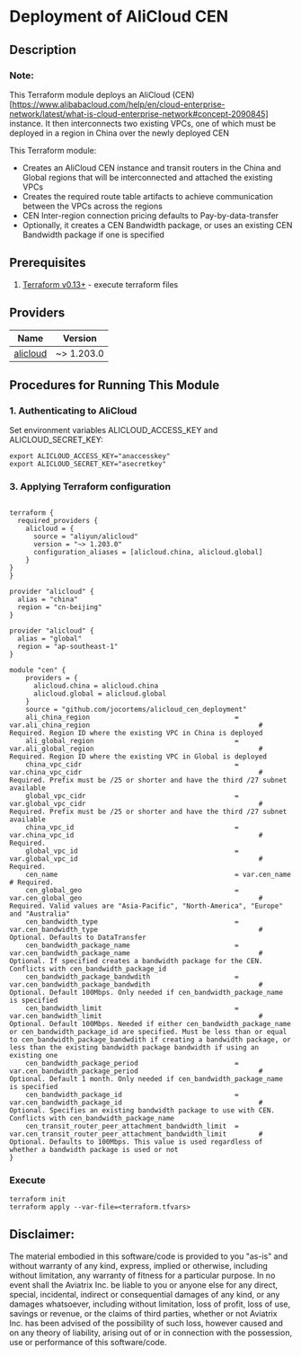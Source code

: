 # Deployment of AliCloud CEN

## Description

### Note:

This Terraform module deploys an AliCloud (CEN)[https://www.alibabacloud.com/help/en/cloud-enterprise-network/latest/what-is-cloud-enterprise-network#concept-2090845] instance. It then interconnects two existing VPCs, one of which must be deployed in a region in China over the newly deployed CEN

This Terraform module:

- Creates an AliCloud CEN instance and transit routers in the China and Global regions that will be interconnected and attached the existing VPCs
- Creates the required route table artifacts to achieve communication between the VPCs across the regions
- CEN Inter-region connection pricing defaults to Pay-by-data-transfer
- Optionally, it creates a CEN Bandwidth package, or uses an existing CEN Bandwidth package if one is specified


## Prerequisites

1. [Terraform v0.13+](https://www.terraform.io/downloads.html) - execute terraform files


## Providers

| Name | Version |
|------|---------|
| <a name="provider_alicloud"></a> [alicloud](https://registry.terraform.io/providers/aliyun/alicloud/latest) | ~> 1.203.0 |


## Procedures for Running This Module
### 1. Authenticating to AliCloud

Set environment variables ALICLOUD_ACCESS_KEY and ALICLOUD_SECRET_KEY:

  ``` shell
  export ALICLOUD_ACCESS_KEY="anaccesskey"
  export ALICLOUD_SECRET_KEY="asecretkey"
  ```


### 3. Applying Terraform configuration

```hcl

terraform {
  required_providers {
    alicloud = {
      source = "aliyun/alicloud"
      version = "~> 1.203.0"
      configuration_aliases = [alicloud.china, alicloud.global]
    } 
}
}

provider "alicloud" {
  alias = "china"
  region = "cn-beijing"
}

provider "alicloud" {
  alias = "global"
  region = "ap-southeast-1"
}

module "cen" {
    providers = {
      alicloud.china = alicloud.china
      alicloud.global = alicloud.global
    }
    source = "github.com/jocortems/alicloud_cen_deployment"
    ali_china_region                                    = var.ali_china_region                                          # Required. Region ID where the existing VPC in China is deployed 
    ali_global_region                                   = var.ali_global_region                                         # Required. Region ID where the existing VPC in Global is deployed 
    china_vpc_cidr                                      = var.china_vpc_cidr                                            # Required. Prefix must be /25 or shorter and have the third /27 subnet available
    global_vpc_cidr                                     = var.global_vpc_cidr                                           # Required. Prefix must be /25 or shorter and have the third /27 subnet available
    china_vpc_id                                        = var.china_vpc_id                                              # Required.  
    global_vpc_id                                       = var.global_vpc_id                                             # Required.
    cen_name                                            = var.cen_name                                                  # Required.
    cen_global_geo                                      = var.cen_global_geo                                            # Required. Valid values are "Asia-Pacific", "North-America", "Europe" and "Australia"
    cen_bandwidth_type                                  = var.cen_bandwidth_type                                        # Optional. Defaults to DataTransfer
    cen_bandwidth_package_name                          = var.cen_bandwidth_package_name                                # Optional. If specified creates a bandwidth package for the CEN. Conflicts with cen_bandwidth_package_id
    cen_bandwidth_package_bandwdith                     = var.cen_bandwidth_package_bandwdith                           # Optional. Default 100Mbps. Only needed if cen_bandwidth_package_name is specified
    cen_bandwidth_limit                                 = var.cen_bandwidth_limit                                       # Optional. Default 100Mbps. Needed if either cen_bandwidth_package_name or cen_bandwidth_package_id are specified. Must be less than or equal to cen_bandwidth_package_bandwdith if creating a bandwidth package, or less than the existing bandwidth package bandwidth if using an existing one  
    cen_bandwidth_package_period                        = var.cen_bandwidth_package_period                              # Optional. Default 1 month. Only needed if cen_bandwidth_package_name is specified  
    cen_bandwidth_package_id                            = var.cen_bandwidth_package_id                                  # Optional. Specifies an existing bandwidth package to use with CEN. Conflicts with cen_bandwidth_package_name
    cen_transit_router_peer_attachment_bandwidth_limit  = var.cen_transit_router_peer_attachment_bandwidth_limit        # Optional. Defaults to 100Mbps. This value is used regardless of whether a bandwidth package is used or not 
}

```

### Execute

```shell
terraform init
terraform apply --var-file=<terraform.tfvars>
````

## **Disclaimer**:

The material embodied in this software/code is provided to you "as-is" and without warranty of any kind, express, implied or otherwise, including without limitation, any warranty of fitness for a particular purpose. In no event shall the Aviatrix Inc. be liable to you or anyone else for any direct, special, incidental, indirect or consequential damages of any kind, or any damages whatsoever, including without limitation, loss of profit, loss of use, savings or revenue, or the claims of third parties, whether or not Aviatrix Inc. has been advised of the possibility of such loss, however caused and on any theory of liability, arising out of or in connection with the possession, use or performance of this software/code.